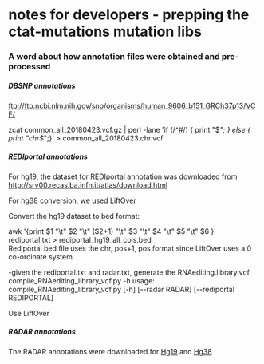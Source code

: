 # notes for developers - prepping the ctat-mutations mutation libs


### A word about how annotation files were obtained and pre-processed 

##### DBSNP annotations

ftp://ftp.ncbi.nlm.nih.gov/snp/organisms/human_9606_b151_GRCh37p13/VCF/

zcat common_all_20180423.vcf.gz | perl -lane 'if (/^\#/) { print "$_"; } else { print "chr$_";}' > common_all_20180423.chr.vcf


##### REDIportal annotations
For hg19, the dataset for REDIportal annotation was downloaded from http://srv00.recas.ba.infn.it/atlas/download.html 

For hg38 conversion, we used [LiftOver](http://genome.ucsc.edu/cgi-bin/hgLiftOver)

Convert the hg19 dataset to bed format:

awk '{print $1 "\t" $2 "\t" ($2+1) "\t" $3 "\t" $4 "\t"  $5  "\t"  $6  }' rediportal.txt > rediportal_hg19_all_cols.bed  
Rediportal bed file uses the chr, pos+1, pos format since LiftOver uses a 0 co-ordinate system.



-given the rediportal.txt and radar.txt, generate the RNAediting.library.vcf
compile_RNAediting_library_vcf.py  -h
usage: compile_RNAediting_library_vcf.py [-h] [--radar RADAR]
                                         [--rediportal REDIPORTAL]


Use LiftOver

##### RADAR annotations
The RADAR annotations were downloaded for [Hg19](http://lilab.stanford.edu/GokulR/database/Human_AG_all_hg19_v2.txt)
and [Hg38](https://s3.amazonaws.com/biodata/annotation/RADAR/hg38/RADAR.bed.gz)
